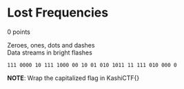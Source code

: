 # Lost Frequencies
0 points

Zeroes, ones, dots and dashes<br>
Data streams in bright flashes

`111 0000 10 111 1000 00 10 01 010 1011 11 111 010 000 0`

**NOTE**: Wrap the capitalized flag in KashiCTF{}
